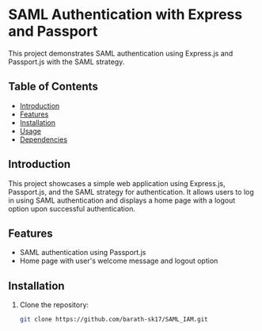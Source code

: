 # SAML Authentication with Express and Passport

This project demonstrates SAML authentication using Express.js and Passport.js with the SAML strategy.

## Table of Contents

- [Introduction](#introduction)
- [Features](#features)
- [Installation](#installation)
- [Usage](#usage)
- [Dependencies](#dependencies)

## Introduction

This project showcases a simple web application using Express.js, Passport.js, and the SAML strategy for authentication. It allows users to log in using SAML authentication and displays a home page with a logout option upon successful authentication.

## Features

- SAML authentication using Passport.js
- Home page with user's welcome message and logout option

## Installation

1. Clone the repository:

   ```bash
   git clone https://github.com/barath-sk17/SAML_IAM.git
